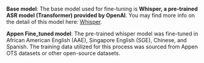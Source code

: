 **Base model**: The base model used for fine-tuning is **Whisper, a pre-trained ASR model (Transformer) provided by OpenAI**. You may find more info on the detail of this model here: [Whisper](https://openai.com/research/whisper).



**Appen Fine_tuned model**: The pre-trained whisper model was fine-tuned in African American English (AAE), Singapore English (SGE), Chinese, and Spanish. The training data utilized for this process was sourced from Appen OTS datasets or other open-source datasets.
